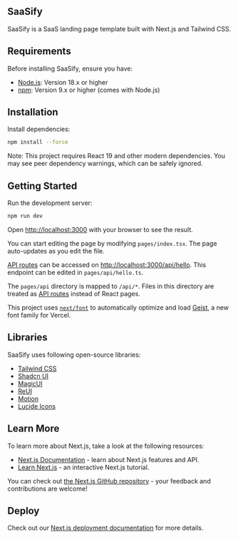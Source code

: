 ## SaaSify

SaaSify is a SaaS landing page template built with Next.js and Tailwind CSS.

## Requirements

Before installing SaaSify, ensure you have:

- [Node.js](https://nodejs.org/): Version 18.x or higher
- [npm](https://www.npmjs.com/): Version 9.x or higher (comes with Node.js)

## Installation

Install dependencies:

```bash
npm install --force
```

Note: This project requires React 19 and other modern dependencies. You may see peer dependency warnings, which can be safely ignored.

## Getting Started

Run the development server:

```bash
npm run dev
```

Open [http://localhost:3000](http://localhost:3000) with your browser to see the result.

You can start editing the page by modifying `pages/index.tsx`. The page auto-updates as you edit the file.

[API routes](https://nextjs.org/docs/pages/building-your-application/routing/api-routes) can be accessed on [http://localhost:3000/api/hello](http://localhost:3000/api/hello). This endpoint can be edited in `pages/api/hello.ts`.

The `pages/api` directory is mapped to `/api/*`. Files in this directory are treated as [API routes](https://nextjs.org/docs/pages/building-your-application/routing/api-routes) instead of React pages.

This project uses [`next/font`](https://nextjs.org/docs/pages/building-your-application/optimizing/fonts) to automatically optimize and load [Geist](https://vercel.com/font), a new font family for Vercel.

## Libraries

SaaSify uses following open-source libraries:

- [Tailwind CSS](https://tailwindcss.com)
- [Shadcn UI](https://ui.shadcn.com)
- [MagicUI](https://magicui.dev)
- [ReUI](https://reui.io)
- [Motion](https://motion.dev)
- [Lucide Icons](https://lucide.dev)

## Learn More

To learn more about Next.js, take a look at the following resources:

- [Next.js Documentation](https://nextjs.org/docs) - learn about Next.js features and API.
- [Learn Next.js](https://nextjs.org/learn-pages-router) - an interactive Next.js tutorial.

You can check out [the Next.js GitHub repository](https://github.com/vercel/next.js) - your feedback and contributions are welcome!

## Deploy

Check out our [Next.js deployment documentation](https://nextjs.org/docs/pages/building-your-application/deploying) for more details.
